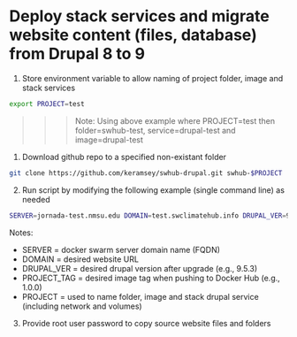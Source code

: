 # Deploy stack services and migrate website content (files, database) from Drupal 8 to 9
1. Store environment variable to allow naming of project folder, image and stack services
```sh
export PROJECT=test
```
>>>Note: Using above example where PROJECT=test then folder=swhub-test, service=drupal-test and image=drupal-test
1. Download github repo to a specified non-existant folder
```sh
git clone https://github.com/keramsey/swhub-drupal.git swhub-$PROJECT
```
2. Run script by modifying the following example (single command line) as needed
```sh
SERVER=jornada-test.nmsu.edu DOMAIN=test.swclimatehub.info DRUPAL_VER=9.5.3 PROJECT_TAG=1.0.0 bash swhub-$PROJECT/src/deploy-drupal.sh
```
Notes:
- SERVER = docker swarm server domain name (FQDN)
- DOMAIN = desired website URL
- DRUPAL_VER = desired drupal version after upgrade (e.g., 9.5.3)
- PROJECT_TAG = desired image tag when pushing to Docker Hub (e.g., 1.0.0)
- PROJECT = used to name folder, image and stack drupal service (including network and volumes)
3. Provide root user password to copy source website files and folders
